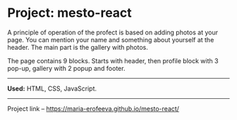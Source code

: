 # Project: mesto-react

A principle of operation of the profect is based on adding photos at your page. You can mention your name and something about yourself at the header. The main part is the gallery with photos. 

The page contains 9 blocks. Starts with header, then profile block with 3 pop-up, gallery with 2 popup and footer.

------ 
**Used:** HTML, CSS, JavaScript.

------ 
Project link – https://maria-erofeeva.github.io/mesto-react/